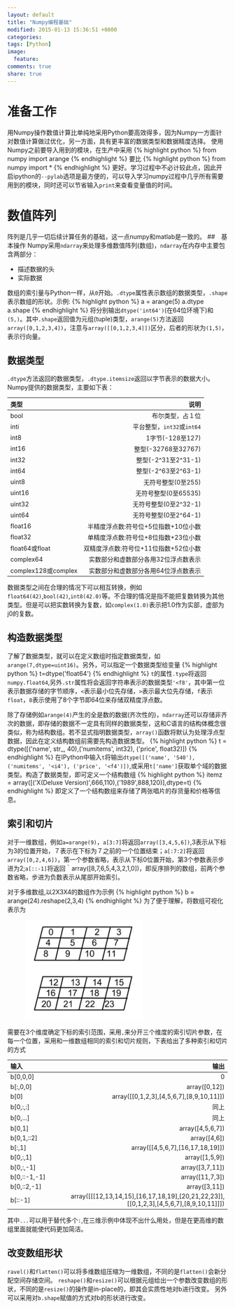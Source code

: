 ```yaml
---
layout: default
title: "Numpy编程基础"
modified: 2015-01-13 15:36:51 +0800
categories:
tags: [Python]
image:
  feature:
comments: true
share: true
---
```

# 准备工作
用Numpy操作数值计算比单纯地采用Python要高效得多，因为Numpy一方面针对数值计算做过优化，另一方面，具有更丰富的数据类型和数据精度选择。
使用Numpy之前要导入用到的模块，在生产中采用
{% highlight python %}
from numpy import arange
{% endhighlight %}
要比
{% highlight python %}
from numpy import *
{% endhighlight %}
更好。学习过程中不必计较此点，因此开启ipython的`--pylab`选项是最方便的，可以导入学习numpy过程中几乎所有需要用到的模块，同时还可以节省输入`print`来查看变量值的时间。

# 数值阵列
阵列是几乎一切后续计算任务的基础，这一点numpy和matlab是一致的。
##　基本操作
Numpy采用`ndarray`来处理多维数值阵列(数组)，`ndarray`在内存中主要包含两部分：

* 描述数据的头
* 实际数据

数组的索引量与Python一样，从`0`开始。`.dtype`属性表示数组的数据类型，`.shape`表示数组的形状。示例:
{% highlight python %}
a = arange(5)
a.dtype
a.shape
{% endhighlight %}
将分别输出`dtype('int64')`(在64位环境下)和`(5,)`。其中`.shape`返回值为元组(tuple)类型，`arange(5)`方法返回`array([0,1,2,3,4])`，注意与`array([[0,1,2,3,4]])`区分，后者的形状为`(1,5)`，表示行向量。

## 数据类型
`.dtype`方法返回的数据类型，`.dtype.itemsize`返回以字节表示的数据大小。
Numpy提供的数据类型，主要如下表：

| 类型                | 说明                                  |
| :---                | ---:                                  |
| bool                | 布尔类型，占１位                      |
| inti                | 平台整型，`int32`或`int64`            |
| int8                | 1字节(-128至127)                      |
| int16               | 整型(-32768至32767)                   |
| int32               | 整型(-2^31至2^31-1)                   |
| int64               | 整型(-2^63至2^63-1)                   |
| uint8               | 无符号整型(0至255)                    |
| uint16              | 无符号整型(0至65535)                  |
| uint32              | 无符号整型(0至2^32-1)                 |
| uint64              | 无符号整型(0至2^64-1)                 |
| float16             | 半精度浮点数:符号位+5位指数+10位小数  |
| float32             | 单精度浮点数:符号位+8位指数+23位小数  |
| float64或float      | 双精度浮点数:符号位+11位指数+52位小数 |
| complex64           | 实数部分和虚数部分各用32位浮点数表示  |
| complex128或complex | 实数部分和虚数部分各用64位浮点数表示  |

数据类型之间在合理的情况下可以相互转换，例如`float64(42)`,`bool(42)`,`int8(42.0)`等。不合理的情况是指不能把复数转换为其他类型。但是可以把实数转换为复数，如`complex(1.0)`表示把1.0作为实部，虚部为j0的复数。

## 构造数据类型
了解了数据类型，就可以在定义数组时指定数据类型，如`arange(7,dtype=uint16)`。另外，可以指定一个数据类型给变量
{% highlight python %}
t=dtype('float64')
{% endhighlight %}
`t`的属性`.type`将返回`numpy.float64`,另外`.str`属性将会返回字符串表示的数据类型`'<f8'`，其中第一位表示数据存储的字节顺序，`<`表示最小位先存储，`>`表示最大位先存储，`f`表示`float`，`8`表示使用了8个字节即64位来存储双精度浮点数。

除了存储例如`arange(4)`产生的全是数的数据(齐次性的)，`ndarray`还可以存储非齐次的数据，即存储的数据不一定具有同样的数据类型，这和C语言的结构体概念很类似，称为结构数组。若不显式指明数据类型，`array()`函数将默认为处理浮点型数据，因此在定义结构数组前需要先构造数据类型。
{% highlight python %}
t = dtype([('name', str_, 40),('numitems', int32), ('price', float32)])
{% endhighlight %}
在IPython中输入`t`将输出`dtype([('name', 'S40'), ('numitems', '<i4'), ('price', '<f4')])`,或采用`t['name']`获取单个域的数据类型。构造了数据类型，即可定义一个结构数组
{% highlight python %}
itemz = array([('X(Deluxe Version)',666,110),('1989',888,120)],dtype=t)
{% endhighlight %}
即定义了一个结构数组来存储了两张唱片的存货量和价格等信息。

## 索引和切片
对于一维数组，例如`a=arange(9)`，`a[3:7]`将返回`array([3,4,5,6])`,3表示从下标为3的位置开始，７表示在下标为７之前的一个位置结束；`a[:7:2]`将返回`array([0,2,4,6])`，第一个参数省略，表示从下标0位置开始，第3个参数表示步进为2;`a[::-1]`将返回｀array([8,7,6,5,4,3,2,1,0])，即反序排列的数组，前两个参数省略，步进为负数表示从尾部开始索引。

对于多维数组,以2X3X4的数组作为示例
{% highlight python %}
b = arange(24).reshape(2,3,4)
{% endhighlight %}
为了便于理解，将数组可视化表示为

<figure>
    <a href="/images/numpybasic/slice.png"><img src="/images/numpybasic/slice.png" alt="_"></a>
</figure>

需要在3个维度确定下标的索引范围，采用`,`来分开三个维度的索引切片参数，在每一个位置，采用和一维数组相同的索引和切片规则，下表给出了多种索引和切片的方式

| 输入         | 输出                                                                                   |
| :--          | --:                                                                                    |
| b[0,0,0]     | 0                                                                                      |
| b[:,0,0]     | array([0,12])                                                                          |
| b[0]         | array([[0,1,2,3],[4,5,6,7],[8,9,10,11]])                                               |
| b[0,:,:]     | 同上                                                                                   |
| b[0,...]     | 同上                                                                                   |
| b[0,1]       | array([4,5,6,7])                                                                       |
| b[0,1,::2]   | array([4,6])                                                                           |
| b[:,1]       | array([[4,5,6,7],[16,17,18,19]])                                                       |
| b[0,:,1]     | array([1,5,9])                                                                         |
| b[0,:,-1]    | array([3,7,11])                                                                        |
| b[0,::-1,-1] | array([11,7,3])                                                                        |
| b[0,::2,-1]  | array([3,11])                                                                          |
| b[::-1]      | array([[[12,13,14,15],[16,17,18,19],[20,21,22,23]],[[0,1,2,3],[4,5,6,7],[8,9,10,11]]]) |

其中`...`可以用于替代多个`:`,在三维示例中体现不出什么用处，但是在更高维的数组里面就能使代码更加简洁。

## 改变数组形状
`ravel()`和`flatten()`可以将多维数组压缩为一维数组，不同的是`flatten()`会新分配空间存储空间。
`reshape()`和`resize()`可以根据元组给出一个参数改变数组的形状，不同的是`resize()`的操作是in-place的，即其会实质性地对b进行改变。
另外可以采用对`b.shape`赋值的方式对b的形状进行改变。
